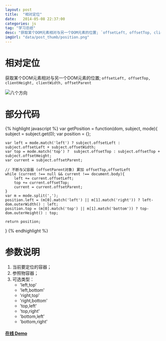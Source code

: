 ```yaml
---
layout: post
title:  "相对定位"
date:   2014-05-08 22:37:00
categories: js
tag: "学习总结"
desc: "获取某个DOM元素相对与另一个DOM元素的位置; `offsetLeft, offsetTop, clientHeight, clientWidth, offsetParent`"
imgUrl: "data/post_thumb/position.png"
---
```


相对定位
======================

获取某个DOM元素相对与另一个DOM元素的位置; `offsetLeft, offsetTop, clientHeight, clientWidth, offsetParent`

![八个方向]({{site.url}}data/position.png)

部分代码
======================

{% highlight javascript %}
var getPosition = function(dom, subject, mode){
	subject = subject.get(0);
	var position = {};

	var left = mode.match('left') ? subject.offsetLeft : subject.offsetLeft + subject.offsetWidth;
	var top = mode.match('top') ?  subject.offsetTop : subject.offsetTop + subject.offsetHeight;
	var current = subject.offsetParent;

	// 不断与父容器 (offsetParent对象) 累加 offsetTop,offsetLeft
	while (current !== null && current !== document.body){
		left += current.offsetLeft;
		top += current.offsetTop;
		current = current.offsetParent;
	}
	var m = mode.split(',');
	position.left = (m[0].match('left') || m[1].match('right')) ? left-dom.outerWidth() : left;
	position.top = (m[0].match('top') || m[1].match('bottom')) ? top-dom.outerHeight() : top;

	return position;
}
{% endhighlight %}

参数说明
======================

1. 当前要定位的容器；
2. 参照物容器；
3. 可选类型：
	- 'left,top'
	- 'left,bottom'
	- 'right,top'
	- 'right,bottom'
	- 'top,left'
	- 'top,right'
	- 'bottom,left'
	- 'bottom,right'

#### [在线 Demo]({{site.url}}demos/position.html)




